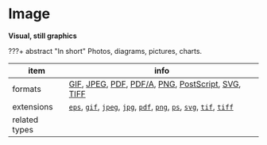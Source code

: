

# Image

**Visual, still graphics**

???+ abstract "In short"
    Photos, diagrams, pictures, charts.

item | info
--- | ---
formats | [GIF](../fileFormats/gif.md), [JPEG](../fileFormats/jpeg.md), [PDF](../fileFormats/pdf.md), [PDF/A](../fileFormats/pdfa.md), [PNG](../fileFormats/png.md), [PostScript](../fileFormats/postscript.md), [SVG](../fileFormats/svg.md), [TIFF](../fileFormats/tiff.md)
extensions | [`eps`](../extensions/eps.md), [`gif`](../extensions/gif.md), [`jpeg`](../extensions/jpeg.md), [`jpg`](../extensions/jpg.md), [`pdf`](../extensions/pdf.md), [`png`](../extensions/png.md), [`ps`](../extensions/ps.md), [`svg`](../extensions/svg.md), [`tif`](../extensions/tif.md), [`tiff`](../extensions/tiff.md)
related types | 




